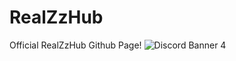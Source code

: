 # RealZzHub
Official RealZzHub Github Page!
![Discord Banner 4](https://discordapp.com/api/guilds/815574141931094037/widget.png?style=banner2)
